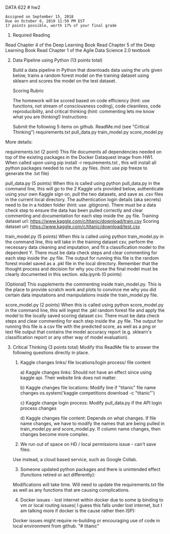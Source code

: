DATA 622 # hw2

	Assigned on September 15, 2018
	Due on October 6, 2019 11:59 PM EST
	17 points possible, worth 17% of your final grade

1. Required Reading

  Read Chapter 4 of the Deep Learning Book
	Read Chapter 5 of the Deep Learning Book
	Read Chapter 1 of the Agile Data Science 2.0 textbook

2. Data Pipeline using Python (13 points total)

	Build a data pipeline in Python that downloads data using the urls given below, trains a random forest model on the training dataset using sklearn and scores the model on the test dataset.

	Scoring Rubric

	The homework will be scored based on code efficiency (hint: use functions, not stream of consciousness coding), code cleaniless, code reproducibility, and critical thinking (hint: commenting lets me know what you are thinking!)
Instructions:

	Submit the following 5 items on github.
	ReadMe.md (see "Critical Thinking")
	requirements.txt
	pull_data.py
	train_model.py
	score_model.py

More details:

requirements.txt (2 point)
This file documents all dependencies needed on top of the existing packages in the Docker Dataquest image from HW1. When called upon using pip install -r requirements.txt , this will install all python packages needed to run the .py files. (hint: use pip freeze to generate the .txt file)

pull_data.py (5 points)
When this is called using python pull_data.py in the command line, this will go to the 2 Kaggle urls provided below, authenticate using your own Kaggle sign on, pull the two datasets, and save as .csv files in the current local directory. The authentication login details (aka secrets) need to be in a hidden folder (hint: use .gitignore). There must be a data check step to ensure the data has been pulled correctly and clear commenting and documentation for each step inside the .py file.
	Training dataset url: https://www.kaggle.com/c/titanic/download/train.csv
	Scoring dataset url: https://www.kaggle.com/c/titanic/download/test.csv

train_model.py (5 points)
When this is called using python train_model.py in the command line, this will take in the training dataset csv, perform the necessary data cleaning and imputation, and fit a classification model to the dependent Y. There must be data check steps and clear commenting for each step inside the .py file. The output for running this file is the random forest model saved as a .pkl file in the local directory. Remember that the thought process and decision for why you chose the final model must be clearly documented in this section.
eda.ipynb (0 points)

[Optional] This supplements the commenting inside train_model.py. This is the place to provide scratch work and plots to convince me why you did certain data imputations and manipulations inside the train_model.py file.

score_model.py (2 points)
When this is called using python score_model.py in the command line, this will ingest the .pkl random forest file and apply the model to the locally saved scoring dataset csv. There must be data check steps and clear commenting for each step inside the .py file. The output for running this file is a csv file with the predicted score, as well as a png or text file output that contains the model accuracy report (e.g. sklearn's classification report or any other way of model evaluation).

3. Critical Thinking (3 points total)
Modify this ReadMe file to answer the following questions directly in place.
	1) Kaggle changes links/ file locations/login process/ file content
	
		a) Kaggle changes links: Should not have an effect since using kaggle api. Their website link does not matter.
		
		b) Kaggle changes file locations: Modify line if "titanic" file name changes os.system('kaggle competitions download -c "titanic"')
		
		c) Kaggle change login process: Modify pull_data.py if the API login process changes
		
		d) Kaggle changes file content: Depends on what changes. If file name changes, we have to modify the names that are being pulled in train_model.py and score_model.py. If column name changes, then changes become more complex.

	2) We run out of space on HD / local permissions issue - can't save files: 
	
	Use instead, a cloud based service, such as Google Collab.
	
	3) Someone updated python packages and there is unintended effect (functions retired or act differently): 
	
	Modifications will take time. Will need to update the requirements.txt file as well as any functions that are causing complications.

	4) Docker issues - lost internet within docker due to some ip binding to vm or local routing issues( I guess this falls under lost internet, but I am talking more if docker is the cause rather then ISP):
	
	Docker issues might require re-building or encouraging use of code in local environment from github.
"# titanic" 
